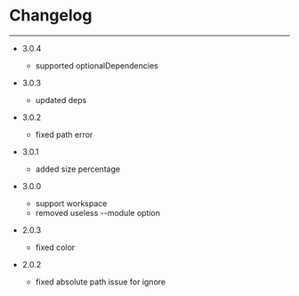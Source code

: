 # Changelog

---

* 3.0.4
    * supported optionalDependencies

* 3.0.3
    * updated deps

* 3.0.2
    * fixed path error

* 3.0.1
    * added size percentage

* 3.0.0
    * support workspace
    * removed useless --module option

* 2.0.3
    * fixed color

* 2.0.2
    * fixed absolute path issue for ignore